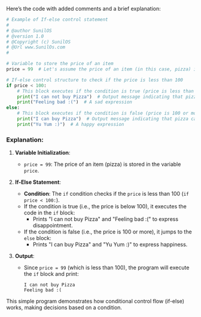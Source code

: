 Here’s the code with added comments and a brief explanation:

```python
# Example of If-else control statement
#
# @author SunilOS  
# @version 1.0
# @Copyright (c) SunilOS  
# @Url www.SunilOs.com
#

# Variable to store the price of an item
price = 99  # Let's assume the price of an item (in this case, pizza) is 99

# If-else control structure to check if the price is less than 100
if price < 100:
    # This block executes if the condition is true (price is less than 100)
    print("I can not buy Pizza")  # Output message indicating that pizza can't be bought
    print("Feeling bad :(")  # A sad expression
else:
    # This block executes if the condition is false (price is 100 or more)
    print("I can buy Pizza")  # Output message indicating that pizza can be bought
    print("Yu Yum :)")  # A happy expression
```

### Explanation:

1. **Variable Initialization**:
   - `price = 99`: The price of an item (pizza) is stored in the variable `price`.

2. **If-Else Statement**:
   - **Condition**: The `if` condition checks if the `price` is less than 100 (`if price < 100:`).
   - If the condition is true (i.e., the price is below 100), it executes the code in the `if` block:
     - Prints "I can not buy Pizza" and "Feeling bad :(" to express disappointment.
   - If the condition is false (i.e., the price is 100 or more), it jumps to the `else` block:
     - Prints "I can buy Pizza" and "Yu Yum :)" to express happiness.

3. **Output**:
   - Since `price = 99` (which is less than 100), the program will execute the `if` block and print:
     ```
     I can not buy Pizza
     Feeling bad :(
     ```

This simple program demonstrates how conditional control flow (if-else) works, making decisions based on a condition.
